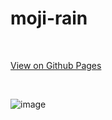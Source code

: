 # moji-rain

<br>

[View on Github Pages](https://jayrichh.github.io/moji-rain/)

<br>

![image](https://github.com/user-attachments/assets/a6baad27-8c56-4dc7-83f3-8f25c3c88f02)
